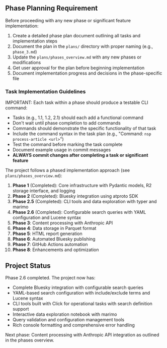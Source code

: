 ## Phase Planning Requirement

Before proceeding with any new phase or significant feature implementation:
1. Create a detailed phase plan document outlining all tasks and implementation steps
2. Document the plan in the `plans/` directory with proper naming (e.g., `phase_3.md`)
3. Update the `plans/phases_overview.md` with any new phases or modifications
4. Get user approval for the plan before beginning implementation
5. Document implementation progress and decisions in the phase-specific file

### Task Implementation Guidelines

IMPORTANT: Each task within a phase should produce a testable CLI command:
- Tasks (e.g., 1.1, 1.2, 2.1) should each add a functional command
- Don't wait until phase completion to add commands
- Commands should demonstrate the specific functionality of that task
- Include the command syntax in the task plan (e.g., "Command: `nsp process-article <url>`")
- Test the command before marking the task complete
- Document example usage in commit messages
- **ALWAYS commit changes after completing a task or significant feature**

The project follows a phased implementation approach (see `plans/phases_overview.md`):

1. **Phase 1** (Completed): Core infrastructure with Pydantic models, R2 storage interface, and logging
2. **Phase 2** (Completed): Bluesky integration using atproto SDK
3. **Phase 2.5** (Completed): CLI tools and data exploration with typer and marimo
4. **Phase 2.6** (Completed): Configurable search queries with YAML configuration and Lucene syntax
5. **Phase 3**: Content processing with Anthropic API
6. **Phase 4**: Data storage in Parquet format
7. **Phase 5**: HTML report generation
8. **Phase 6**: Automated Bluesky publishing
9. **Phase 7**: GitHub Actions automation
10. **Phase 8**: Enhancements and optimization

## Project Status

Phase 2.6 completed. The project now has:
- Complete Bluesky integration with configurable search queries
- YAML-based search configuration with include/exclude terms and Lucene syntax  
- CLI tools built with Click for operational tasks with search definition support
- Interactive data exploration notebook with marimo
- Query validation and configuration management tools
- Rich console formatting and comprehensive error handling

Next phase: Content processing with Anthropic API integration as outlined in the phases overview.